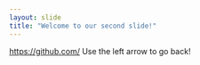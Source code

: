 ```yaml
---
layout: slide
title: "Welcome to our second slide!"
---
```

https://github.com/
Use the left arrow to go back!

